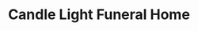 ---
title: "Candle Light Funeral Home"
url: /catonsville/candle-light-funeral-home/
shop: Bestattungen
---